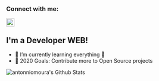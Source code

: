 ### Connect with me:

[<img align="left" alt="antonniomoura | LinkedIn" width="22px" src="https://cdn.jsdelivr.net/npm/simple-icons@v3/icons/linkedin.svg" />][linkedin]

<br />

## I'm a Developer WEB!

- 🌱 I’m currently learning everything 🤣
- 🥅 2020 Goals: Contribute more to Open Source projects

<img align="left" alt="antonniomoura's Github Stats" src="https://github-readme-stats.codestackr.vercel.app/api?username=antonniomoura&show_icons=true&hide_border=true" />

[linkedin]: https://linkedin.com/in/antonniomoura
